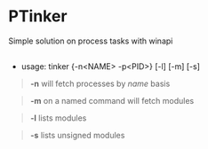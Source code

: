 # PTinker
 Simple solution on process tasks with winapi
##
 - usage: tinker {-n\<NAME\> -p\<PID\>} [-l] [-m] [-s]
  
 > **-n** will fetch processes by *name* basis 
 
 > **-m** on a named command will fetch modules

 > **-l**  lists modules

 > **-s**  lists unsigned modules
